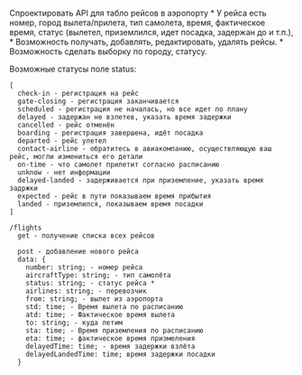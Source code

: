 Спроектировать API для табло рейсов в аэропорту
      * У рейса есть номер, город вылета/прилета, тип самолета, время,
        фактическое время, статус (вылетел, приземлился, идет посадка,
        задержан до и т.п.),
      * Возможность получать, добавлять, редактировать, удалять рейсы.
      * Возможность сделать выборку по городу, статусу.

Возможные статусы поле status:
```
[
  check-in - регистрация на рейс
  gate-closing - регистрация заканчивается
  scheduled - регистрация не началась, но все идет по плану
  delayed - задержан не взлетев, указать время задержки 
  cancelled - рейс отменён
  boarding - регистрация завершена, идёт посадка
  departed - рейс улетел
  contact-airline - обратитесь в авиакомпанию, осуществляющую ваш рейс, могли измениться его детали
  on-time - что самолет прилетит согласно расписанию
  unknow - нет информации
  delayed-landed - задерживается при приземление, указать время задржки
  expected - рейс в пути показываем время прибытия
  landed - приземлился, показываем время посадки
]
```
```
/flights
  get - получение списка всех рейсов

  post - добавление нового рейса
  data: {
    number: string; - номер рейса
    aircraftType: string; - тип самолёта
    status: string; - статус рейса *
    airlines: string; - перевозчик
    from: string; - вылет из аэропорта
    std: time; - Время вылета по расписанию
    atd: time; - Фактическое время вылета
    to: string; - куда летим
    sta: time; - Время приземления по расписанию
    eta: time; - фактическое время призмеления
    delayedTime: time; - время задержки взлёта
    delayedLandedTime: time; время задержки посадки
  }
```